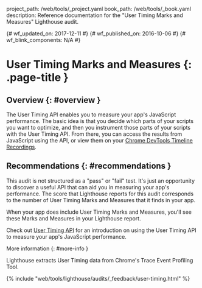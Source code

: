 project_path: /web/tools/_project.yaml
book_path: /web/tools/_book.yaml
description: Reference documentation for the "User Timing Marks and Measures" Lighthouse audit.

{# wf_updated_on: 2017-12-11 #}
{# wf_published_on: 2016-10-06 #}
{# wf_blink_components: N/A #}

# User Timing Marks and Measures  {: .page-title }

## Overview {: #overview }

The User Timing API enables you to measure your app's JavaScript performance.
The basic idea is that you decide which parts of your scripts you want to
optimize, and then you instrument those parts of your scripts with the User
Timing API. From there, you can access the results from JavaScript using the
API, or view them on your [Chrome DevTools Timeline
Recordings](/web/tools/chrome-devtools/evaluate-performance/timeline-tool).

## Recommendations {: #recommendations }

This audit is not structured as a "pass" or "fail" test. It's just an
opportunity to discover a useful API that can aid you in measuring your app's
performance. The score that Lighthouse reports for this audit corresponds to the
number of User Timing Marks and Measures that it finds in your app.

When your app does include User Timing Marks and Measures, you'll see these
Marks and Measures in your Lighthouse report.

Check out [User Timing API](https://www.html5rocks.com/en/tutorials/webperformance/usertiming/)
for an introduction on using the User Timing API to measure your app's
JavaScript performance.

More information {: #more-info }

Lighthouse extracts User Timing data from Chrome's Trace Event Profiling Tool.


{% include "web/tools/lighthouse/audits/_feedback/user-timing.html" %}
